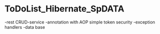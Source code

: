 # ToDoList_Hibernate_SpDATA

-rest CRUD-service
-annotation with AOP simple token security
-exception handlers
-data base
